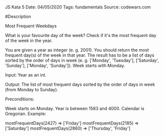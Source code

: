 JS Kata 5
Date: 04/05/2020
Tags: fundamentals
Source: codewars.com

#Description

Most Frequent Weekdays

What is your favourite day of the week? Check if it's the most frequent day of the week in the year.

You are given a year as integer (e. g. 2001). You should return the most frequent day(s) of the week in that year. The result has to be a list of days sorted by the order of days in week (e. g. ['Monday', 'Tuesday'], ['Saturday', 'Sunday'], ['Monday', 'Sunday']). Week starts with Monday.

Input: Year as an int.

Output: The list of most frequent days sorted by the order of days in week (from Monday to Sunday).

Preconditions:

Week starts on Monday.
Year is between 1583 and 4000.
Calendar is Gregorian.
Example:

mostFrequentDays(2427) => ['Friday']
mostFrequentDays(2185) => ['Saturday']
mostFrequentDays(2860) => ['Thursday', 'Friday']